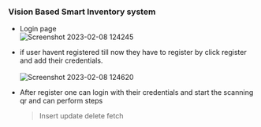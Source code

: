 ### Vision Based Smart Inventory system 
* Login page <br>![Screenshot 2023-02-08 124245](https://user-images.githubusercontent.com/85225054/217459728-a022ef72-9066-4153-9c79-bf599e3f73d3.jpg) <br>
* if user havent registered till now they have to register by click register and add their credentials. <br> <br>
 ![Screenshot 2023-02-08 124620](https://user-images.githubusercontent.com/85225054/217460483-4551473f-13d4-4531-b715-7dcb4d35e994.jpg) <br>

* After register one can login with their credentials and start the scanning qr and can perform steps
  > Insert 
  > update
  > delete
  > fetch
<br>
